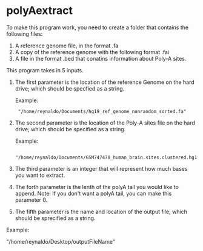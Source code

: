 polyAextract
=====

To make this program work, you need to create a folder that contains the following files:
 
1. A reference genome file, in the format .fa
2. A copy of the reference genome with the following format .fai
3. A file in the format .bed that conatins information about Poly-A sites.
 
This program takes in 5 inputs.

1. The first parameter is the location of the reference Genome on the hard drive; which should be specfied as a string.
    
   Example:
   
 		"/home/reynaldo/Documents/hg19_ref_genome_nonrandom_sorted.fa"
 
2. The second parameter is the location of the Poly-A sites file on the hard drive; which should be specified as a string.
 	  
    Example:
    
    		"/home/reynaldo/Documents/GSM747470_human_brain.sites.clustered.hg19.bed"

3. The third parameter is an integer that will represent how much bases you want to extract.

4. The forth parameter is the lenth of the polyA tail you would like to append.
   Note: If you don't want a polyA tail, you can make this parameter 0.

5. The fifth parameter is the name and location of the output file; which should be sprecified as a string.
  
  Example:

  "/home/reynaldo/Desktop/outputFileName"

